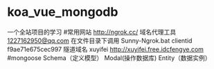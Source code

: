 # koa_vue_mongodb
一个全站项目的学习
#常用网站
  http://ngrok.cc/  域名代理工具   1227162950@qq.com
  在文件目录下调用 Sunny-Ngrok.bat clientid f9ae71e675cec997 隧道域名  xuyifei   http://xuyifei.free.idcfengye.com
#mongoose 
  Schema（定义模型） Modal(操作数据库) Entity（数据实例）